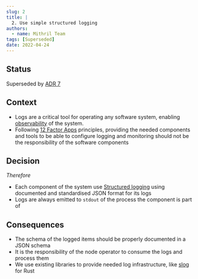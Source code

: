 ```yaml
---
slug: 2
title: |
  2. Use simple structured logging
authors:
  - name: Mithril Team
tags: [Superseded]
date: 2022-04-24
---
```


## Status

Superseded by [ADR 7](/adr/7)

## Context

- Logs are a critical tool for operating any software system, enabling [observability](https://cloud.google.com/architecture/devops/devops-measurement-monitoring-and-observability) of the system.
- Following [12 Factor Apps](https://12factor.net/logs) principles, providing the needed components and tools to be able to configure logging and monitoring should not be the responsibility of the software components

## Decision

_Therefore_

- Each component of the system use [Structured logging](https://www.sumologic.com/glossary/structured-logging/) using documented and standardised JSON format for its logs
- Logs are always emitted to `stdout` of the process the component is part of

## Consequences

- The schema of the logged items should be properly documented in a JSON schema
- It is the responsibility of the node operator to consume the logs and process them
- We use existing libraries to provide needed log infrastructure, like [slog](https://zsiciarz.github.io/24daysofrust/book/vol2/day4.html) for Rust
